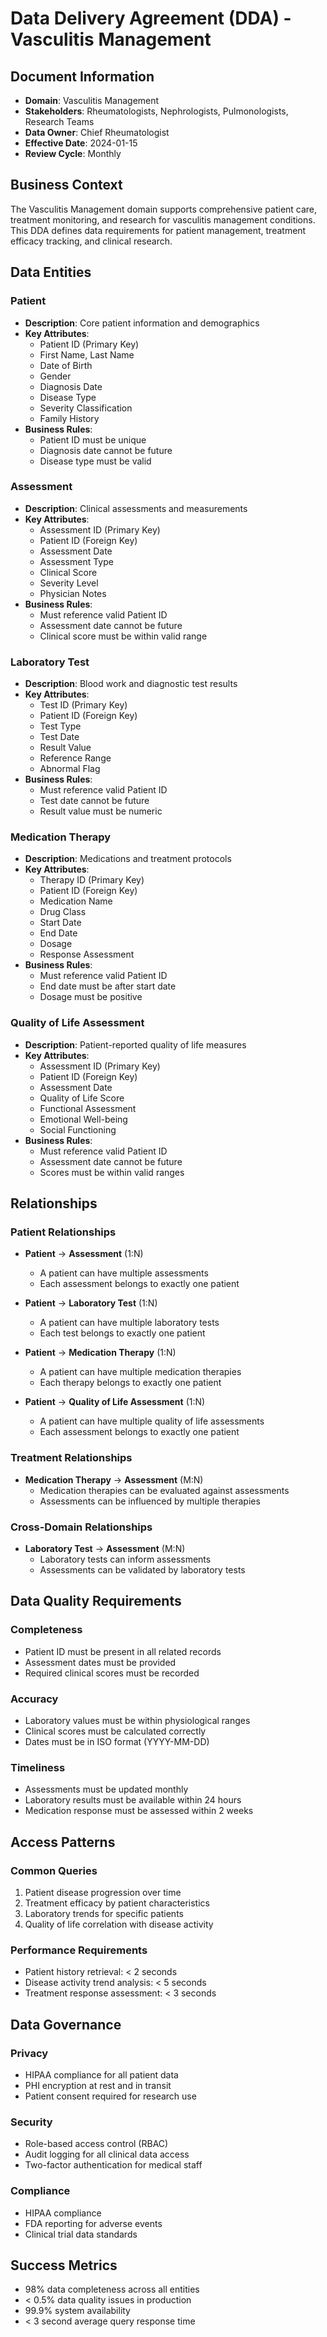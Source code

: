# Data Delivery Agreement (DDA) - Vasculitis Management

## Document Information
- **Domain**: Vasculitis Management
- **Stakeholders**: Rheumatologists, Nephrologists, Pulmonologists, Research Teams
- **Data Owner**: Chief Rheumatologist
- **Effective Date**: 2024-01-15
- **Review Cycle**: Monthly

## Business Context
The Vasculitis Management domain supports comprehensive patient care, treatment monitoring, and research for vasculitis management conditions. This DDA defines data requirements for patient management, treatment efficacy tracking, and clinical research.

## Data Entities

### Patient
- **Description**: Core patient information and demographics
- **Key Attributes**:
  - Patient ID (Primary Key)
  - First Name, Last Name
  - Date of Birth
  - Gender
  - Diagnosis Date
  - Disease Type
  - Severity Classification
  - Family History
- **Business Rules**:
  - Patient ID must be unique
  - Diagnosis date cannot be future
  - Disease type must be valid

### Assessment
- **Description**: Clinical assessments and measurements
- **Key Attributes**:
  - Assessment ID (Primary Key)
  - Patient ID (Foreign Key)
  - Assessment Date
  - Assessment Type
  - Clinical Score
  - Severity Level
  - Physician Notes
- **Business Rules**:
  - Must reference valid Patient ID
  - Assessment date cannot be future
  - Clinical score must be within valid range

### Laboratory Test
- **Description**: Blood work and diagnostic test results
- **Key Attributes**:
  - Test ID (Primary Key)
  - Patient ID (Foreign Key)
  - Test Type
  - Test Date
  - Result Value
  - Reference Range
  - Abnormal Flag
- **Business Rules**:
  - Must reference valid Patient ID
  - Test date cannot be future
  - Result value must be numeric

### Medication Therapy
- **Description**: Medications and treatment protocols
- **Key Attributes**:
  - Therapy ID (Primary Key)
  - Patient ID (Foreign Key)
  - Medication Name
  - Drug Class
  - Start Date
  - End Date
  - Dosage
  - Response Assessment
- **Business Rules**:
  - Must reference valid Patient ID
  - End date must be after start date
  - Dosage must be positive

### Quality of Life Assessment
- **Description**: Patient-reported quality of life measures
- **Key Attributes**:
  - Assessment ID (Primary Key)
  - Patient ID (Foreign Key)
  - Assessment Date
  - Quality of Life Score
  - Functional Assessment
  - Emotional Well-being
  - Social Functioning
- **Business Rules**:
  - Must reference valid Patient ID
  - Assessment date cannot be future
  - Scores must be within valid ranges

## Relationships

### Patient Relationships
- **Patient** → **Assessment** (1:N)
  - A patient can have multiple assessments
  - Each assessment belongs to exactly one patient

- **Patient** → **Laboratory Test** (1:N)
  - A patient can have multiple laboratory tests
  - Each test belongs to exactly one patient

- **Patient** → **Medication Therapy** (1:N)
  - A patient can have multiple medication therapies
  - Each therapy belongs to exactly one patient

- **Patient** → **Quality of Life Assessment** (1:N)
  - A patient can have multiple quality of life assessments
  - Each assessment belongs to exactly one patient

### Treatment Relationships
- **Medication Therapy** → **Assessment** (M:N)
  - Medication therapies can be evaluated against assessments
  - Assessments can be influenced by multiple therapies

### Cross-Domain Relationships
- **Laboratory Test** → **Assessment** (M:N)
  - Laboratory tests can inform assessments
  - Assessments can be validated by laboratory tests

## Data Quality Requirements

### Completeness
- Patient ID must be present in all related records
- Assessment dates must be provided
- Required clinical scores must be recorded

### Accuracy
- Laboratory values must be within physiological ranges
- Clinical scores must be calculated correctly
- Dates must be in ISO format (YYYY-MM-DD)

### Timeliness
- Assessments must be updated monthly
- Laboratory results must be available within 24 hours
- Medication response must be assessed within 2 weeks

## Access Patterns

### Common Queries
1. Patient disease progression over time
2. Treatment efficacy by patient characteristics
3. Laboratory trends for specific patients
4. Quality of life correlation with disease activity

### Performance Requirements
- Patient history retrieval: < 2 seconds
- Disease activity trend analysis: < 5 seconds
- Treatment response assessment: < 3 seconds

## Data Governance

### Privacy
- HIPAA compliance for all patient data
- PHI encryption at rest and in transit
- Patient consent required for research use

### Security
- Role-based access control (RBAC)
- Audit logging for all clinical data access
- Two-factor authentication for medical staff

### Compliance
- HIPAA compliance
- FDA reporting for adverse events
- Clinical trial data standards

## Success Metrics
- 98% data completeness across all entities
- < 0.5% data quality issues in production
- 99.9% system availability
- < 3 second average query response time

